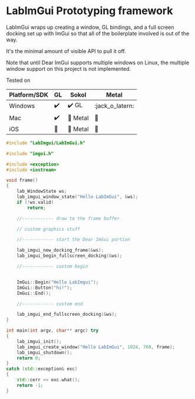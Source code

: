 # LabImGui Prototyping framework

LabImGui wraps up creating a window, GL bindings, and a full screen docking
set up with ImGui so that all of the boilerplate involved is out of the way.

It's the minimal amount of visible API to pull it off.

Note that until Dear ImGui supports multiple windows on Linux, the multiple
window support on this project is not implemented.

Tested on

| Platform/SDK | GL                 | Sokol                 | Metal           |
| ------------ | ------------------ | --------------------- | --------------- |
| Windows      | :heavy_check_mark: | :heavy_check_mark: GL | :jack_o_latern: |
| Mac          | :heavy_check_mark: | :construction: Metal  | :construction:  |
| iOS          | :jack_o_lantern:   | :construction: Metal  | :construction:  |

```cpp
#include "LabImgui/LabImGui.h"

#include "imgui.h"

#include <exception>
#include <iostream>

void frame()
{
    lab_WindowState ws;
    lab_imgui_window_state("Hello LabImGui", &ws);
    if (!ws.valid)
        return;

    //------------ draw to the frame buffer

    // custom graphics stuff

    //------------ start the Dear ImGui portion

    lab_imgui_new_docking_frame(&ws);
    lab_imgui_begin_fullscreen_docking(&ws);

    //------------ custom begin


    ImGui::Begin("Hello LabImgui");
    ImGui::Button("hi!");
    ImGui::End();

    //------------ custom end

    lab_imgui_end_fullscreen_docking(&ws);
}

int main(int argv, char** argc) try
{
    lab_imgui_init();
    lab_imgui_create_window("Hello LabImGui", 1024, 768, frame);
    lab_imgui_shutdown();
    return 0;
}
catch (std::exception& exc)
{
    std::cerr << exc.what();
    return -1;
}

```

